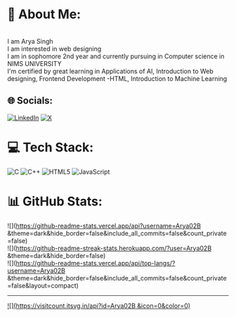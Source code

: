 # 💫 About Me:
<br>I am Arya Singh <br>I am interested in web designing <br>I am in sophomore 2nd year and currently pursuing in Computer science in NIMS UNIVERSITY <br>I'm certified by great learning in Applications of AI, Introduction to Web designing, Frontend Development -HTML, Introduction to Machine Learning <br>


## 🌐 Socials:
[![LinkedIn](https://img.shields.io/badge/LinkedIn-%230077B5.svg?logo=linkedin&logoColor=white)](https://linkedin.com/in/aryadev01) [![X](https://img.shields.io/badge/X-black.svg?logo=X&logoColor=white)](https://x.com/Arya02Singh) 

# 💻 Tech Stack:
![C](https://img.shields.io/badge/c-%2300599C.svg?style=for-the-badge&logo=c&logoColor=white) ![C++](https://img.shields.io/badge/c++-%2300599C.svg?style=for-the-badge&logo=c%2B%2B&logoColor=white) ![HTML5](https://img.shields.io/badge/html5-%23E34F26.svg?style=for-the-badge&logo=html5&logoColor=white) ![JavaScript](https://img.shields.io/badge/javascript-%23323330.svg?style=for-the-badge&logo=javascript&logoColor=%23F7DF1E)
# 📊 GitHub Stats:
![](https://github-readme-stats.vercel.app/api?username=Arya02B &theme=dark&hide_border=false&include_all_commits=false&count_private=false)<br/>
![](https://github-readme-streak-stats.herokuapp.com/?user=Arya02B &theme=dark&hide_border=false)<br/>
![](https://github-readme-stats.vercel.app/api/top-langs/?username=Arya02B &theme=dark&hide_border=false&include_all_commits=false&count_private=false&layout=compact)

---
[![](https://visitcount.itsvg.in/api?id=Arya02B &icon=0&color=0)](https://visitcount.itsvg.in)

<!-- Proudly created with GPRM ( https://gprm.itsvg.in ) -->
